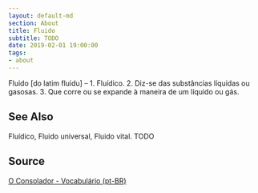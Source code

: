 ```yaml
---
layout: default-md
section: About
title: Fluido
subtitle: TODO
date: 2019-02-01 19:00:00
tags:
- about
---
```


Fluido [do latim fluidu] – 1. Fluídico. 2. Diz-se das substâncias líquidas ou gasosas. 3. Que corre ou se expande à maneira de um líquido ou gás.

## See Also
Fluídico, Fluido universal, Fluido vital.
TODO

## Source
[O Consolador - Vocabulário (pt-BR)](http://www.oconsolador.com.br/linkfixo/vocabulario/principal.html)


